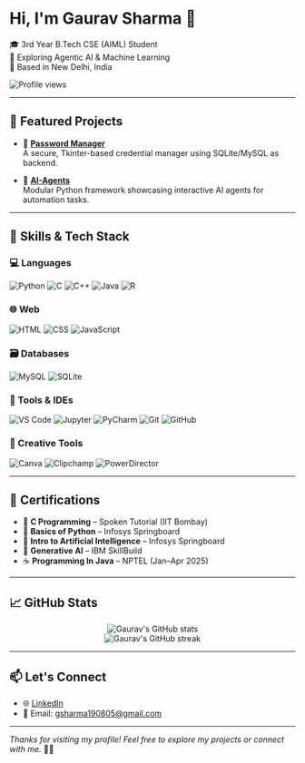 # Hi, I'm Gaurav Sharma 👋

🎓 3rd Year B.Tech CSE (AIML) Student  
🧠 Exploring Agentic AI & Machine Learning  
📍 Based in New Delhi, India 

![Profile views](https://komarev.com/ghpvc/?username=No1Gaurav&label=Profile%20views&color=0e75b6&style=flat)

---

## 🚀 Featured Projects

- 🔐 [**Password Manager**](https://github.com/No1Gaurav/Password_Manager)  
  A secure, Tkinter-based credential manager using SQLite/MySQL as backend.

- 🤖 [**AI-Agents**](https://github.com/No1Gaurav/AI-Agents)  
  Modular Python framework showcasing interactive AI agents for automation tasks.

---


## 🧠 Skills & Tech Stack

### 💻 Languages
![Python](https://img.shields.io/badge/Python-3776AB?style=flat&logo=python&logoColor=white)
![C](https://img.shields.io/badge/C-00599C?style=flat&logo=c&logoColor=white)
![C++](https://img.shields.io/badge/C++-00599C?style=flat&logo=cplusplus&logoColor=white)
![Java](https://img.shields.io/badge/Java-007396?style=flat&logo=java&logoColor=white)
![R](https://img.shields.io/badge/R-276DC3?style=flat&logo=r&logoColor=white)

### 🌐 Web
![HTML](https://img.shields.io/badge/HTML-E34F26?style=flat&logo=html5&logoColor=white)
![CSS](https://img.shields.io/badge/CSS-1572B6?style=flat&logo=css3&logoColor=white)
![JavaScript](https://img.shields.io/badge/JavaScript-F7DF1E?style=flat&logo=javascript&logoColor=black)

### 🗃️ Databases
![MySQL](https://img.shields.io/badge/MySQL-4479A1?style=flat&logo=mysql&logoColor=white)
![SQLite](https://img.shields.io/badge/SQLite-003B57?style=flat&logo=sqlite&logoColor=white)

### 🧰 Tools & IDEs
![VS Code](https://img.shields.io/badge/VS%20Code-007ACC?style=flat&logo=visual-studio-code&logoColor=white)
![Jupyter](https://img.shields.io/badge/Jupyter-F37626?style=flat&logo=jupyter&logoColor=white)
![PyCharm](https://img.shields.io/badge/PyCharm-000000?style=flat&logo=pycharm&logoColor=white)
![Git](https://img.shields.io/badge/Git-F05032?style=flat&logo=git&logoColor=white)
![GitHub](https://img.shields.io/badge/GitHub-181717?style=flat&logo=github&logoColor=white)

### 🎨 Creative Tools
![Canva](https://img.shields.io/badge/Canva-00C4CC?style=flat&logo=canva&logoColor=white)
![Clipchamp](https://img.shields.io/badge/Clipchamp-8338EC?style=flat&logo=clipchamp&logoColor=white)
![PowerDirector](https://img.shields.io/badge/PowerDirector-0081CB?style=flat&logoColor=white)

---

## 📜 Certifications

- 🏅 **C Programming** – Spoken Tutorial (IIT Bombay)  
- 🏅 **Basics of Python** – Infosys Springboard  
- 🧠 **Intro to Artificial Intelligence** – Infosys Springboard  
- 🤖 **Generative AI** – IBM SkillBuild  
- ☕ **Programming In Java** – NPTEL (Jan–Apr 2025)

---

## 📈 GitHub Stats

<p align="center">
  <img src="https://github-readme-stats.vercel.app/api?username=No1Gaurav&show_icons=true&theme=react" alt="Gaurav's GitHub stats" />
  <br>
  <img src="https://github-readme-streak-stats.herokuapp.com/?user=No1Gaurav&theme=react" alt="Gaurav's GitHub streak" />
</p>

---

## 📫 Let's Connect

- 🌐 [LinkedIn](https://www.linkedin.com/in/gaurav-sharma-987689280/)    
- 📧 Email: gsharma190805@gmail.com  

---

_Thanks for visiting my profile! Feel free to explore my projects or connect with me._ 👨‍💻

